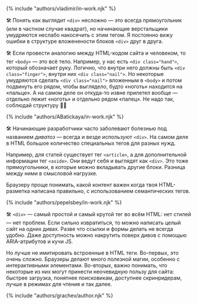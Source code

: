 {% include "authors/vladimir/in-work.njk" %}

🛠 Понять как выглядит `<div>` несложно — это всегда прямоугольник (или в частном случае квадрат), но начинающие верстальщики умудряются неслабо накосячить с этим тегом. Я постоянно вижу ошибки в структуре вложенености блоков `<div>` друг в друга.

🛠 Если провести аналогию между HTML-кодом сайта и человеком, то тег `<body>` — это всё тело. Например, у нас есть `<div class="hand">`, который обозначает руку. Логично, что внутри него должны быть `<div class="finger">`, внутри них `<div class="nail">`. Но некоторые умудряются сделать `<div class="nail">` вложенным в `<body>` и потом подвинуть его рядом, чтобы выглядело, будто «ноготь» находится на «пальце». А на самом деле он откуда-то извне прилетел вообще — отдельно лежит «ноготь» и отдельно рядом «палец». Не надо так, соблюдай структуру 💪🏻

{% include "authors/ABatickaya/in-work.njk" %}

🛠 Начинающие разработчики часто заболевают болезнью под названием _диватоз_ — всегда и везде используют `<div>`. На самом деле в HTML большое количество специальных тегов для разных нужд.

Например, для статей существует тег `<article>`, а для дополнительной информации тег `<aside>`. Они ведут себя и выглядят как `<div>`. Это тоже прямоугольники, в которые можно вкладывать другие блоки. Разница между ними в смысловой нагрузке.

Браузеру проще понимать, какой контент важен когда твоя HTML-разметка написана правильно, с использованием семантических тегов.

{% include "authors/pepelsbey/in-work.njk" %}

🛠 `<div>` — самый простой и самый крутой тег во всём HTML: нет стилей — нет проблем. Если сильно извратиться, то можно написать целый сайт на одних дивах. Разве что ссылки и формы делать не всегда удобно. Даже доступность можно накрутить поверх дивов с помощью ARIA-атрибутов и кучи JS.

Но лучше не имитировать встроенные в HTML теги. Во-первых, это очень сложно. Браузеры делают много полезной магии, особенно с интерактивными элементами. Во-вторых, важно понимать, что некоторые из них могут принести неочевидную пользу для сайта: быстрее загрузка, понятнее поисковикам, доступнее скринридерам, лучше в режимах для чтения и так далее.

{% include "authors/grachev/author.njk" %}
